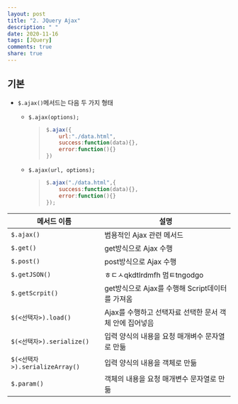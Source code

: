 ```yaml
---
layout: post
title: "2. JQuery Ajax"
description: " "
date: 2020-11-16
tags: [JQuery]
comments: true
share: true
---
```





## 기본

* `$.ajax()`메서드는 다음 두 가지 형태

  * `$.ajax(options);`

    > ```javascript
    > $.ajax({
    >     url:"./data.html",
    >     success:function(data){},
    >     error:function(){}
    > })
    > ```

  * `$.ajax(url, options);`

    > ```javascript
    > $.ajax("./data.html",{
    >     success:function(data){},
    >     error:function(){}
    > });
    > ```







| 메서드 이름                    | 설명                                                    |
| ------------------------------ | ------------------------------------------------------- |
| `$.ajax()`                     | 범용적인 Ajax 관련 메서드                               |
| `$.get()`                      | get방식으로 Ajax 수행                                   |
| `$.post()`                     | post방식으로 Ajax 수행                                  |
| `$.getJSON()`                  | ㅎㄷㅅqkdtlrdmfh 멈ㅌtngodgo                            |
| `$.getScrpit()`                | get방식으로 Ajax를 수행해 Script데이터를 가져옴         |
| `$(<선택자>).load()`           | Ajax를 수행하고 선택자료 선택한 문서 객체 안에 집어넣음 |
| `$(<선택자>).serialize()`      | 입력 양식의 내용을 요청 매개벼수 문자열로 만듦          |
| `$(<선택자>).serializeArray()` | 입력 양식의 내용을 객체로 만듦                          |
| `$.param()`                    | 객체의 내용을 요청 매개변수 문자열로 만듦               |

